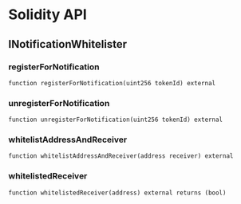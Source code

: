 # Solidity API

## INotificationWhitelister

### registerForNotification

```solidity
function registerForNotification(uint256 tokenId) external
```

### unregisterForNotification

```solidity
function unregisterForNotification(uint256 tokenId) external
```

### whitelistAddressAndReceiver

```solidity
function whitelistAddressAndReceiver(address receiver) external
```

### whitelistedReceiver

```solidity
function whitelistedReceiver(address) external returns (bool)
```

